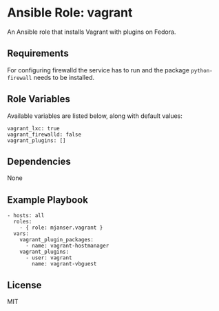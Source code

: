 # Ansible Role: vagrant

An Ansible role that installs Vagrant with plugins on Fedora.

## Requirements

For configuring firewalld the service has to run and the package `python-firewall` needs to be installed.

## Role Variables

Available variables are listed below, along with default values:

    vagrant_lxc: true
    vagrant_firewalld: false
    vagrant_plugins: []

## Dependencies

None

## Example Playbook

    - hosts: all
      roles:
        - { role: mjanser.vagrant }
      vars:
        vagrant_plugin_packages:
          - name: vagrant-hostmanager
        vagrant_plugins:
          - user: vagrant
            name: vagrant-vbguest

## License

MIT

